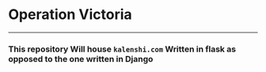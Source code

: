 # Operation Victoria
***
### This repository Will house **`kalenshi.com`** Written in flask as opposed to the one written in Django
